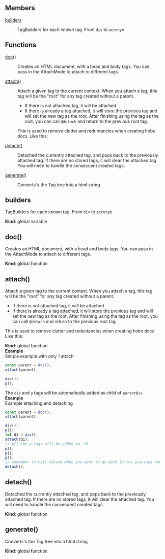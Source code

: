 ## Members

<dl>
<dt><a href="#builders">builders</a></dt>
<dd><p>TagBuilders for each known tag. From <code>div</code> to <code>acronym</code></p>
</dd>
</dl>

## Functions

<dl>
<dt><a href="#doc">doc()</a></dt>
<dd><p>Creates an HTML document, with a head and body tags.
You can pass in the AttachMode to attach to different tags.</p>
</dd>
<dt><a href="#attach">attach()</a></dt>
<dd><p>Attach a given tag to the current context.
When you attach a tag, this tag will be the &quot;root&quot; for any tag created without a parent.</p>
<ul>
<li>If there is not attached tag, it will be attached</li>
<li>If there is already a tag attached, it will store the previous tag
and will set the new tag as the root. After finishing using the tag as the root, you can call <code>@detach</code>
and return to the previous root tag.</li>
</ul>
<p>This is used to remove clutter and reduntancies when creating hobo docs.
Like this:</p>
</dd>
<dt><a href="#detach">detach()</a></dt>
<dd><p>Detached the currently attached tag, and pops back to the previously attached tag.
If there are no stored tags, it will clear the attached tag.
You will need to handle the consecuent created tags.</p>
</dd>
<dt><a href="#generate">generate()</a></dt>
<dd><p>Converts&#39;s the Tag tree into a html string</p>
</dd>
</dl>

<a name="builders"></a>

## builders
TagBuilders for each known tag. From `div` to `acronym`

**Kind**: global variable  
<a name="doc"></a>

## doc()
Creates an HTML document, with a head and body tags.
You can pass in the AttachMode to attach to different tags.

**Kind**: global function  
<a name="attach"></a>

## attach()
Attach a given tag to the current context.
When you attach a tag, this tag will be the "root" for any tag created without a parent.

* If there is not attached tag, it will be attached
* If there is already a tag attached, it will store the previous tag
  and will set the new tag as the root. After finishing using the tag as the root, you can call `@detach`
  and return to the previous root tag.

This is used to remove clutter and reduntancies when creating hobo docs.
Like this:

**Kind**: global function  
**Example**  
Simple example with only 1 attach
```ts
const parent = doc();
attach(parent);

div();
p();
```
The `div` and `p` tags will be automatically added as child of `parentDiv`
**Example**  
Example attaching and detaching
```ts
const parent = doc();
attach(parent);

div();
p();
let d1 = div();
attach(d1);
// All the p tags will be added to `d1`
p();
p();
p();
// remember to call detach when you want to go back to the previous root tag
detach();
```
<a name="detach"></a>

## detach()
Detached the currently attached tag, and pops back to the previously attached tag.
If there are no stored tags, it will clear the attached tag.
You will need to handle the consecuent created tags.

**Kind**: global function  
<a name="generate"></a>

## generate()
Converts's the Tag tree into a html string

**Kind**: global function  
